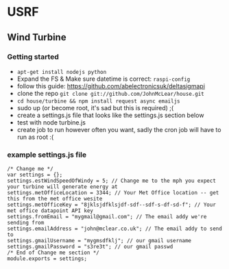 # USRF

## Wind Turbine

### Getting started

* ``apt-get install nodejs python`` 
* Expand the FS & Make sure datetime is correct: ``raspi-config``
* follow this guide: https://github.com/abelectronicsuk/deltasigmapi
* clone the repo ``git clone git://github.com/JohnMcLear/house.git``
* ``cd house/turbine && npm install request async emailjs``
* sudo up (or become root, it's sad but this is required) ;(
* create a settings.js file that looks like the settings.js section below
* test with node turbine.js
* create job to run however often you want, sadly the cron job will have to run as root :(

### example settings.js file
```
/* Change me */
var settings = {};
settings.estWindSpeedOfWindy = 5; // Change me to the mph you expect your turbine will generate energy at
settings.metOfficeLocation = 3344; // Your Met Office location -- get this from the met office wesite
settings.metOfficeKey = "8jklsjdfklsjdf-sdf--sdf-s-df-sd-f"; // Your met office datapoint API key
settings.fromEmail = "mygmail@gmail.com"; // The email addy we're sending from
settings.emailAddress = "john@mclear.co.uk"; // The email addy to send to
settings.gmailUsername = "mygmsdfklj"; // our gmail username
settings.gmailPassword = "s3re3t"; // our gmail passwd
/* End of Change me section */
module.exports = settings;
```
